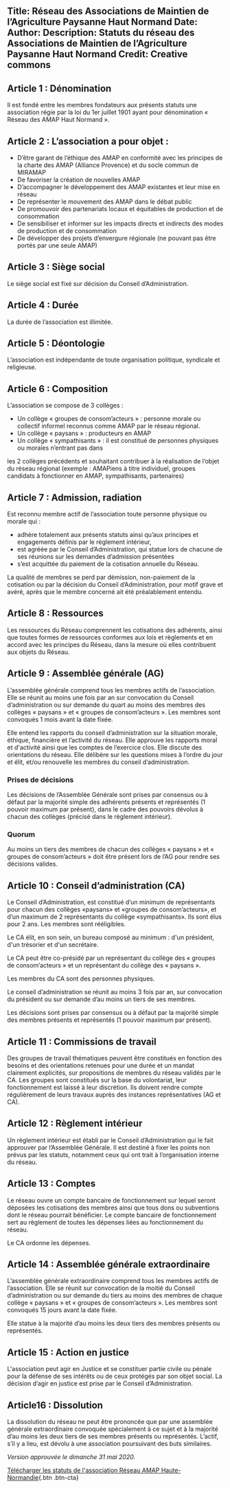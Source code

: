 Title: Réseau des Associations de Maintien de l’Agriculture Paysanne Haut Normand
Date:
Author:
Description: Statuts du réseau des Associations de Maintien de l’Agriculture Paysanne Haut Normand
Credit: Creative commons
---

## Article 1 : Dénomination

Il est fondé entre les membres fondateurs aux présents statuts une association régie par la loi du 1er juillet 1901 ayant pour dénomination « Réseau des AMAP Haut Normand ».

## Article 2 : L’association a pour objet :

 - D’être garant de l’éthique des AMAP en conformité avec les principes de la charte des AMAP (Alliance Provence) et du socle commun de MIRAMAP
 - De favoriser la création de nouvelles AMAP
 - D’accompagner le développement des AMAP existantes et leur mise en réseau
 - De représenter le mouvement des AMAP dans le débat public
 - De promouvoir des partenariats locaux et équitables de production et de consommation
 - De sensibiliser et informer sur les impacts directs et indirects des modes de production et de consommation
 - De développer des projets d’envergure régionale (ne pouvant pas être portés par une seule AMAP)

## Article 3 : Siège social

Le siège social est fixé sur décision du Conseil d’Administration.

## Article 4 : Durée

La durée de l’association est illimitée.

## Article 5 : Déontologie

L’association est indépendante de toute organisation politique, syndicale et religieuse.

## Article 6 : Composition

L’association se compose de 3 collèges :

 - Un collège « groupes de consom’acteurs » : personne morale ou collectif informel reconnus comme AMAP par le réseau régional.
 - Un collège « paysans » : producteurs en AMAP
 - Un collège « sympathisants » : il est constitué de personnes physiques ou morales n’entrant pas dans

les 2 collèges précédents et souhaitant contribuer à la réalisation de l’objet du réseau régional (exemple : AMAPiens à titre individuel, groupes candidats à fonctionner en AMAP, sympathisants, partenaires)

## Article 7 : Admission, radiation

Est reconnu membre actif de l’association toute personne physique ou morale qui :
 - adhère totalement aux présents statuts ainsi qu’aux principes et engagements définis par le règlement intérieur,
 - est agréée par le Conseil d’Administration, qui statue lors de chacune de ses réunions sur les demandes d’admission présentées
 - s’est acquittée du paiement de la cotisation annuelle du Réseau.

La qualité de membres se perd par démission, non-paiement de la cotisation ou par la décision du Conseil d’Administration, pour motif grave et avéré, après que le membre concerné ait été préalablement entendu.

## Article 8 : Ressources

Les ressources du Réseau comprennent les cotisations des adhérents, ainsi que toutes formes de ressources conformes aux lois et règlements et en accord avec les principes du Réseau, dans la mesure où elles contribuent aux objets du Réseau.

## Article 9 : Assemblée générale (AG)

L’assemblée générale comprend tous les membres actifs de l’association. Elle se réunit au moins une fois par an sur convocation du Conseil d’administration ou sur demande du quart au moins des membres des collèges « paysans » et « groupes de consom’acteurs ». Les membres sont convoqués 1 mois avant la date fixée.

Elle entend les rapports du conseil d’administration sur la situation morale, éthique, financière et l’activité du réseau. Elle approuve les rapports moral et d'activité ainsi que les comptes de l’exercice clos. Elle discute des orientations du réseau. Elle délibère sur les questions mises à l’ordre du jour et élit, et/ou renouvelle les membres du conseil d’administration.

### Prises de décisions

Les décisions de l’Assemblée Générale sont prises par consensus ou à défaut par la majorité simple des adhérents présents et représentés (1 pouvoir maximum par présent), dans le cadre des pouvoirs dévolus à chacun des collèges (précisé dans le règlement intérieur).

### Quorum

Au moins un tiers des membres de chacun des collèges « paysans » et « groupes de consom’acteurs » doit être présent lors de l’AG pour rendre ses décisions valides.

## Article 10 : Conseil d’administration (CA)

Le Conseil d’Administration, est constitué d’un minimum de représentants pour chacun des collèges «paysans» et «groupes de consom’acteurs», et d’un maximum de 2 représentants du collège «sympathisants». Ils sont élus pour 2 ans. Les membres sont rééligibles.

Le CA élit, en son sein, un bureau composé au minimum : d'un président, d'un trésorier et d'un secrétaire.

Le CA peut être co-présidé par un représentant du collège des « groupes de consom’acteurs » et un représentant du collège des « paysans ».

Les membres du CA sont des personnes physiques.

Le conseil d’administration se réunit au moins 3 fois par an, sur convocation du président ou sur demande d’au moins un tiers de ses membres.

Les décisions sont prises par consensus ou à défaut par la majorité simple des membres présents et représentés (1 pouvoir maximum par présent).

## Article 11 : Commissions de travail

Des groupes de travail thématiques peuvent être constitués en fonction des besoins et des orientations retenues pour une durée et un mandat clairement explicités, sur propositions de membres du réseau validés par le CA. Les groupes sont constitués sur la base du volontariat, leur fonctionnement est laissé à leur discrétion. Ils doivent rendre compte régulièrement de leurs travaux auprès des instances représentatives (AG et CA).

## Article 12 : Règlement intérieur

Un règlement intérieur est établi par le Conseil d’Administration qui le fait approuver par l’Assemblée Générale. Il est destiné à fixer les points non prévus par les statuts, notamment ceux qui ont trait à l’organisation interne du réseau.

## Article 13 : Comptes

Le réseau ouvre un compte bancaire de fonctionnement sur lequel seront déposées les cotisations des membres ainsi que tous dons ou subventions dont le réseau pourrait bénéficier. Le compte bancaire de fonctionnement sert au règlement de toutes les dépenses liées au fonctionnement du réseau.

Le CA ordonne les dépenses.

## Article 14 : Assemblée générale extraordinaire

L’assemblée générale extraordinaire comprend tous les membres actifs de l’association. Elle se réunit sur convocation de la moitié du Conseil d’administration ou sur demande du tiers au moins des membres de chaque collège « paysans » et « groupes de consom’acteurs ». Les membres sont convoqués 15 jours avant la date fixée.

Elle statue à la majorité d’au moins les deux tiers des membres présents ou représentés.

## Article 15 : Action en justice

L'association peut agir en Justice et se constituer partie civile ou pénale pour la défense de ses intérêts ou de ceux protégés par son objet social. La décision d’agir en justice est prise par le Conseil d’Administration.

## Article16 : Dissolution

La dissolution du réseau ne peut être prononcée que par une assemblée générale extraordinaire convoquée spécialement à ce sujet et à la majorité d’au moins les deux tiers de ses membres présents ou représentés. L’actif, s’il y a lieu, est dévolu à une association poursuivant des buts similaires.

*Version approuvée le dimanche 31 mai 2020.*
     
[Télécharger les statuts de l'association Réseau AMAP Haute-Normandie](telechargements/status-du-reseau-regional-des-amaps-de-hautes-normandie.pdf){.btn .btn-cta}
